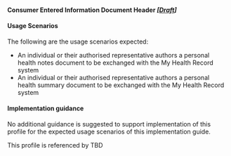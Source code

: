 #### Consumer Entered Information Document Header *[[Draft](http://hl7.org/fhir/stu3/valueset-publication-status.html)]*

#### Usage Scenarios
The following are the usage scenarios expected:

* An individual or their authorised representative authors a personal health notes document to be exchanged with the My Health Record system
* An individual or their authorised representative authors a personal health summary document to be exchanged with the My Health Record system 

#### Implementation guidance
No additional guidance is suggested to support implementation of this profile for the expected usage scenarios of this implementation guide.

This profile is referenced by TBD